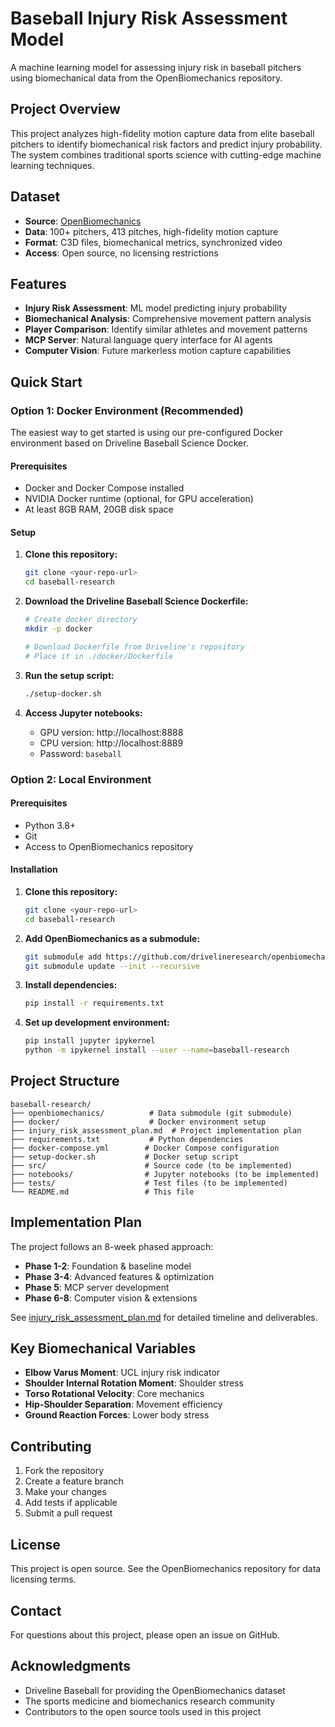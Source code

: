 # Baseball Injury Risk Assessment Model

A machine learning model for assessing injury risk in baseball pitchers using biomechanical data from the OpenBiomechanics repository.

## Project Overview

This project analyzes high-fidelity motion capture data from elite baseball pitchers to identify biomechanical risk factors and predict injury probability. The system combines traditional sports science with cutting-edge machine learning techniques.

## Dataset

- **Source**: [OpenBiomechanics](https://github.com/drivelineresearch/openbiomechanics)
- **Data**: 100+ pitchers, 413 pitches, high-fidelity motion capture
- **Format**: C3D files, biomechanical metrics, synchronized video
- **Access**: Open source, no licensing restrictions

## Features

- **Injury Risk Assessment**: ML model predicting injury probability
- **Biomechanical Analysis**: Comprehensive movement pattern analysis
- **Player Comparison**: Identify similar athletes and movement patterns
- **MCP Server**: Natural language query interface for AI agents
- **Computer Vision**: Future markerless motion capture capabilities

## Quick Start

### Option 1: Docker Environment (Recommended)

The easiest way to get started is using our pre-configured Docker environment based on Driveline Baseball Science Docker.

#### Prerequisites
- Docker and Docker Compose installed
- NVIDIA Docker runtime (optional, for GPU acceleration)
- At least 8GB RAM, 20GB disk space

#### Setup
1. **Clone this repository:**
   ```bash
   git clone <your-repo-url>
   cd baseball-research
   ```

2. **Download the Driveline Baseball Science Dockerfile:**
   ```bash
   # Create docker directory
   mkdir -p docker
   
   # Download Dockerfile from Driveline's repository
   # Place it in ./docker/Dockerfile
   ```

3. **Run the setup script:**
   ```bash
   ./setup-docker.sh
   ```

4. **Access Jupyter notebooks:**
   - GPU version: http://localhost:8888
   - CPU version: http://localhost:8889
   - Password: `baseball`

### Option 2: Local Environment

#### Prerequisites
- Python 3.8+
- Git
- Access to OpenBiomechanics repository

#### Installation

1. **Clone this repository:**
   ```bash
   git clone <your-repo-url>
   cd baseball-research
   ```

2. **Add OpenBiomechanics as a submodule:**
   ```bash
   git submodule add https://github.com/drivelineresearch/openbiomechanics.git
   git submodule update --init --recursive
   ```

3. **Install dependencies:**
   ```bash
   pip install -r requirements.txt
   ```

4. **Set up development environment:**
   ```bash
   pip install jupyter ipykernel
   python -m ipykernel install --user --name=baseball-research
   ```

## Project Structure

```
baseball-research/
├── openbiomechanics/          # Data submodule (git submodule)
├── docker/                    # Docker environment setup
├── injury_risk_assessment_plan.md  # Project implementation plan
├── requirements.txt           # Python dependencies
├── docker-compose.yml        # Docker Compose configuration
├── setup-docker.sh           # Docker setup script
├── src/                      # Source code (to be implemented)
├── notebooks/                # Jupyter notebooks (to be implemented)
├── tests/                    # Test files (to be implemented)
└── README.md                 # This file
```

## Implementation Plan

The project follows an 8-week phased approach:

- **Phase 1-2**: Foundation & baseline model
- **Phase 3-4**: Advanced features & optimization
- **Phase 5**: MCP server development
- **Phase 6-8**: Computer vision & extensions

See [injury_risk_assessment_plan.md](injury_risk_assessment_plan.md) for detailed timeline and deliverables.

## Key Biomechanical Variables

- **Elbow Varus Moment**: UCL injury risk indicator
- **Shoulder Internal Rotation Moment**: Shoulder stress
- **Torso Rotational Velocity**: Core mechanics
- **Hip-Shoulder Separation**: Movement efficiency
- **Ground Reaction Forces**: Lower body stress

## Contributing

1. Fork the repository
2. Create a feature branch
3. Make your changes
4. Add tests if applicable
5. Submit a pull request

## License

This project is open source. See the OpenBiomechanics repository for data licensing terms.

## Contact

For questions about this project, please open an issue on GitHub.

## Acknowledgments

- Driveline Baseball for providing the OpenBiomechanics dataset
- The sports medicine and biomechanics research community
- Contributors to the open source tools used in this project
